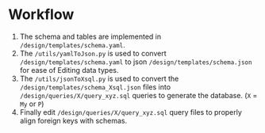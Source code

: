 # Workflow
 1. The schema and tables are implemented in `/design/templates/schema.yaml`.
 2. The `/utils/yamlToJson.py` is used to convert `/design/templates/schema.yaml` to json `/design/templates/schema.json` for ease of Editing data types.
 3. The `/utils/jsonToXsql.py` is used to convert the `/design/templates/schema_Xsql.json` files into `/design/queries/X/query_xyz.sql` queries to generate the database.
    (`X` = `My` or `P`)
 4. Finally edit `/design/queries/X/query_xyz.sql` query files to properly align foreign keys with schemas.